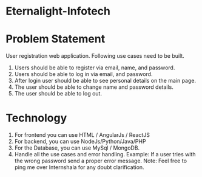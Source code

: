 # Eternalight-Infotech

# Problem Statement
User registration web application. Following use cases need to be built.
1. Users should be able to register via email, name, and password.
2. Users should be able to log in via email, and password.
3. After login user should be able to see personal details on the main page.
4. The user should be able to change name and password details.
5. The user should be able to log out.
# Technology
1. For frontend you can use HTML / AngularJs / ReactJS
2. For backend, you can use NodeJs/Python/Java/PHP
3. For the Database, you can use MySql / MongoDB.
4. Handle all the use cases and error handling. Example: If a user tries with the wrong
password send a proper error message.
Note: Feel free to ping me over Internshala for any doubt clarification.